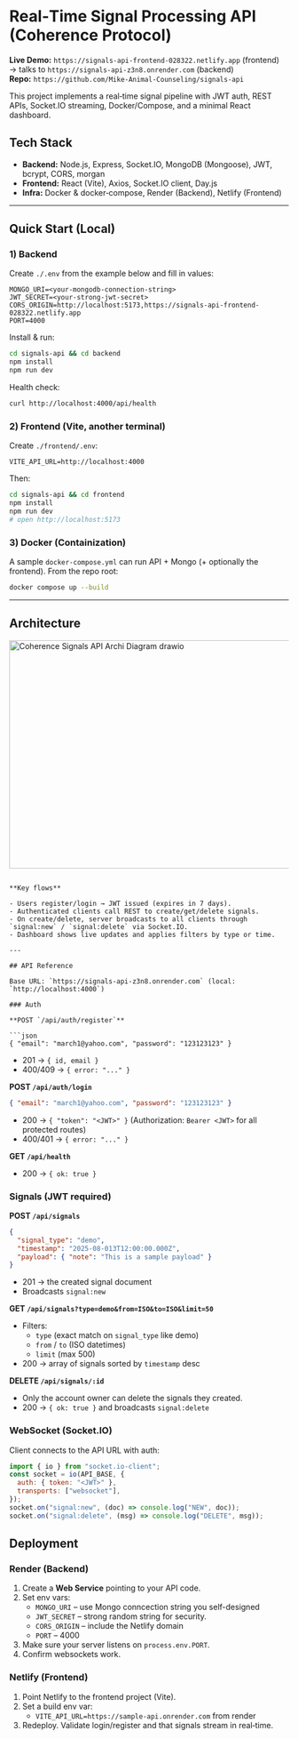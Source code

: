 # Real‑Time Signal Processing API (Coherence Protocol)

**Live Demo:** `https://signals-api-frontend-028322.netlify.app` (frontend) → talks to `https://signals-api-z3n8.onrender.com` (backend)  
**Repo:** `https://github.com/Mike-Animal-Counseling/signals-api`

This project implements a real‑time signal pipeline with JWT auth, REST APIs, Socket.IO streaming, Docker/Compose, and a minimal React dashboard.

## Tech Stack

- **Backend:** Node.js, Express, Socket.IO, MongoDB (Mongoose), JWT, bcrypt, CORS, morgan
- **Frontend:** React (Vite), Axios, Socket.IO client, Day.js
- **Infra:** Docker & docker‑compose, Render (Backend), Netlify (Frontend)

---

## Quick Start (Local)

### 1) Backend

Create `./.env` from the example below and fill in values:

```env
MONGO_URI=<your-mongodb-connection-string>
JWT_SECRET=<your-strong-jwt-secret>
CORS_ORIGIN=http://localhost:5173,https://signals-api-frontend-028322.netlify.app
PORT=4000
```

Install & run:

```bash
cd signals-api && cd backend
npm install
npm run dev
```

Health check:

```bash
curl http://localhost:4000/api/health
```

### 2) Frontend (Vite, another terminal)

Create `./frontend/.env`:

```env
VITE_API_URL=http://localhost:4000
```

Then:

```bash
cd signals-api && cd frontend
npm install
npm run dev
# open http://localhost:5173
```

### 3) Docker (Containization)

A sample `docker-compose.yml` can run API + Mongo (+ optionally the frontend). From the repo root:

```bash
docker compose up --build
```

---

## Architecture
<img width="701" height="411" alt="Coherence Signals API Archi Diagram drawio" src="https://github.com/user-attachments/assets/956d8237-8f81-4e3f-ae90-7104709ef654" />


````

**Key flows**

- Users register/login → JWT issued (expires in 7 days).
- Authenticated clients call REST to create/get/delete signals.
- On create/delete, server broadcasts to all clients through `signal:new` / `signal:delete` via Socket.IO.
- Dashboard shows live updates and applies filters by type or time.

---

## API Reference

Base URL: `https://signals-api-z3n8.onrender.com` (local: `http://localhost:4000`)

### Auth

**POST `/api/auth/register`**

```json
{ "email": "march1@yahoo.com", "password": "123123123" }
````

- 201 → `{ id, email }`
- 400/409 → `{ error: "..." }`

**POST `/api/auth/login`**

```json
{ "email": "march1@yahoo.com", "password": "123123123" }
```

- 200 → `{ "token": "<JWT>" }` (Authorization: `Bearer <JWT>` for all protected routes)
- 400/401 → `{ error: "..." }`

**GET `/api/health`**

- 200 → `{ ok: true }`

### Signals (JWT required)

**POST `/api/signals`**

```json
{
  "signal_type": "demo",
  "timestamp": "2025-08-013T12:00:00.000Z",
  "payload": { "note": "This is a sample payload" }
}
```

- 201 → the created signal document
- Broadcasts `signal:new`

**GET `/api/signals?type=demo&from=ISO&to=ISO&limit=50`**

- Filters:
  - `type` (exact match on `signal_type` like demo)
  - `from` / `to` (ISO datetimes)
  - `limit` (max 500)
- 200 → array of signals sorted by `timestamp` desc

**DELETE `/api/signals/:id`**

- Only the account owner can delete the signals they created.
- 200 → `{ ok: true }` and broadcasts `signal:delete`

### WebSocket (Socket.IO)

Client connects to the API URL with auth:

```js
import { io } from "socket.io-client";
const socket = io(API_BASE, {
  auth: { token: "<JWT>" },
  transports: ["websocket"],
});
socket.on("signal:new", (doc) => console.log("NEW", doc));
socket.on("signal:delete", (msg) => console.log("DELETE", msg));
```

## Deployment

### Render (Backend)

1. Create a **Web Service** pointing to your API code.
2. Set env vars:
   - `MONGO_URI` – use Mongo conncection string you self-designed
   - `JWT_SECRET` – strong random string for security.
   - `CORS_ORIGIN` – include the Netlify domain
   - `PORT` – 4000
3. Make sure your server listens on `process.env.PORT`.
4. Confirm websockets work.

### Netlify (Frontend)

1. Point Netlify to the frontend project (Vite).
2. Set a build env var:
   - `VITE_API_URL=https://sample-api.onrender.com` from render
3. Redeploy. Validate login/register and that signals stream in real‑time.
